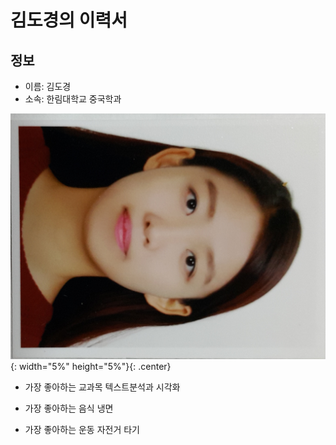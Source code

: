 # 김도경의 이력서

## 정보
- 이름: 김도경
- 소속: 한림대학교 중국학과 


![김도경](여권사진.jpg){: width="5%" height="5%"}{: .center}


- 가장 좋아하는 교과목
  텍스트분석과 시각화 
  
- 가장 좋아하는 음식
  냉면
  
- 가장 좋아하는 운동
  자전거 타기 

